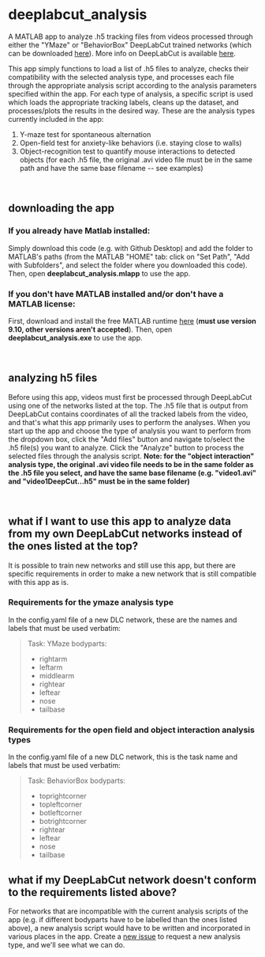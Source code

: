 # deeplabcut_analysis


A MATLAB app to analyze .h5 tracking files from videos processed through either the "YMaze" or "BehaviorBox" DeepLabCut trained networks (which can be downloaded [here](https://cornell.box.com/s/wq6kjvpou3k9713ovjpwnh1ghhqiz0ww)). More info on DeepLabCut is available [here](https://deeplabcut.github.io/DeepLabCut/docs/intro.html).

This app simply functions to load a list of .h5 files to analyze, checks their compatibility with the selected analysis type, and processes each file through the appropriate analysis script according to the analysis parameters specified within the app. For each type of analysis, a specific script is used which loads the appropriate tracking labels, cleans up the dataset, and processes/plots the results in the desired way. These are the analysis types currently included in the app:

1. Y-maze test for spontaneous alternation
2. Open-field test for anxiety-like behaviors (i.e. staying close to walls)
3. Object-recognition test to quantify mouse interactions to detected objects (for each .h5 file, the original .avi video file must be in the same path and have the same base filename -- see examples)

&nbsp;

## downloading the app

### If you already have Matlab installed:
Simply download this code (e.g. with Github Desktop) and add the folder to MATLAB's paths (from the MATLAB "HOME" tab: click on "Set Path", "Add with Subfolders", and select the folder where you downloaded this code). Then, open **deeplabcut_analysis.mlapp** to use the app.

### If you don't have MATLAB installed and/or don't have a MATLAB license:
First, download and install the free MATLAB runtime [here](https://www.mathworks.com/products/compiler/matlab-runtime.html) (**must use version 9.10, other versions aren't accepted**). Then, open **deeplabcut_analysis.exe** to use the app.

&nbsp;

## analyzing h5 files
Before using this app, videos must first be processed through DeepLabCut using one of the networks listed at the top. The .h5 file that is output from DeepLabCut contains coordinates of all the tracked labels from the video, and that's what this app primarily uses to perform the analyses. When you start up the app and choose the type of analysis you want to perform from the dropdown box, click the "Add files" button and navigate to/select the .h5 file(s) you want to analyze. Click the "Analyze" button to process the selected files through the analysis script. **Note: for the "object interaction" analysis type, the original .avi video file needs to be in the same folder as the .h5 file you select, and have the same base filename (e.g. "video1.avi" and "video1DeepCut...h5" must be in the same folder)**

&nbsp;

## what if I want to use this app to analyze data from my own DeepLabCut networks instead of the ones listed at the top?
It is possible to train new networks and still use this app, but there are specific requirements in order to make a new network that is still compatible with this app as is.

### Requirements for the ymaze analysis type
In the config.yaml file of a new DLC network, these are the names and labels that must be used verbatim:
>Task: YMaze
>bodyparts:
>- rightarm
>- leftarm
>- middlearm
>- rightear
>- leftear
>- nose
>- tailbase

### Requirements for the open field and object interaction analysis types
In the config.yaml file of a new DLC network, this is the task name and labels that must be used verbatim:
>Task: BehaviorBox
>bodyparts:
>- toprightcorner
>- topleftcorner
>- botleftcorner
>- botrightcorner
>- rightear
>- leftear
>- nose
>- tailbase

## what if my DeepLabCut network doesn't conform to the requirements listed above?
For networks that are incompatible with the current analysis scripts of the app (e.g. if different bodyparts have to be labelled than the ones listed above), a new analysis script would have to be written and incorporated in various places in the app. Create a [new issue](https://github.com/sn-lab/Deeplabcut_Analysis/issues) to request a new analysis type, and we'll see what we can do.
